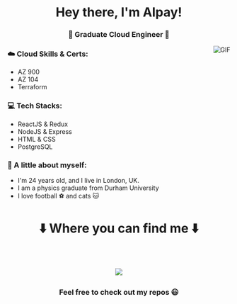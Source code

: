 <h1 align="center"> Hey there, I'm Alpay! </h1>
<h3 align="center">🚀 Graduate Cloud Engineer 🚀</h3>

<img align="right" alt="GIF" src="https://raw.githubusercontent.com/haoruilee/haoruilee/master/pic/pusheencode.gif" />

### ☁️ Cloud Skills & Certs:
- AZ 900
- AZ 104
- Terraform

### 💻 Tech Stacks:
- ReactJS & Redux
- NodeJS & Express
- HTML & CSS
- PostgreSQL

### 👨 A little about myself:
- I'm 24 years old, and I live in London, UK.
- I am a physics graduate from Durham University
- I love football ⚽ and cats 🐱

<h1 align="center">
⬇️  Where you can find me  ⬇️
  
  <p align="center"><br/>
     <a href="https://www.linkedin.com/in/alpayhassan">
      <img src="https://img.shields.io/badge/LinkedIn-alpay--hassan-blue">
     </a>
  </p>
</h1>

<h3 align="center"><strong> Feel free to check out my repos 😃 </strong> </h3>
